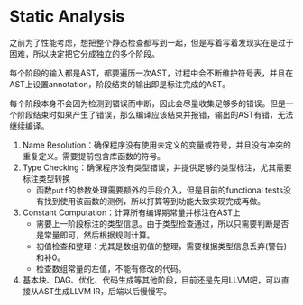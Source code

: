 # Static Analysis

之前为了性能考虑，想把整个静态检查都写到一起，但是写着写着发现实在是过于困难，所以决定把它分成独立的多个阶段。

每个阶段的输入都是AST，都要遍历一次AST，过程中会不断维护符号表，并且在AST上设置annotation，阶段结束的输出即是标注完成的AST。

每个阶段本身不会因为检测到错误而中断，因此会尽量收集足够多的错误。但是一个阶段结束时如果产生了错误，那么编译应该结束并报错，输出的AST有错，无法继续编译。

1. Name Resolution：确保程序没有使用未定义的变量或符号，并且没有冲突的重复定义。需要提前包含库函数的符号。
2. Type Checking：确保程序没有类型错误，并提供足够的类型标注，尤其需要标注类型转换 
    * 函数`putf`的参数处理需要额外的手段介入，但是目前的functional tests没有找到使用该函数的测例，所以打算等到功能大致实现完成再做。
3. Constant Computation：计算所有编译期常量并标注在AST上
    * 需要上一阶段标注的类型信息。由于类型检查通过，所以只需要判断是否是常量即可，然后根据规则计算。
    * 初值检查和整理：尤其是数组初值的整理，需要根据类型信息丢弃(警告)和补0。
    * 检查数组常量的左值，不能有修改的代码。
4. 基本块、DAG、优化、代码生成等其他阶段，目前还是先用LLVM吧，可以直接从AST生成LLVM IR，后端以后慢慢写。

